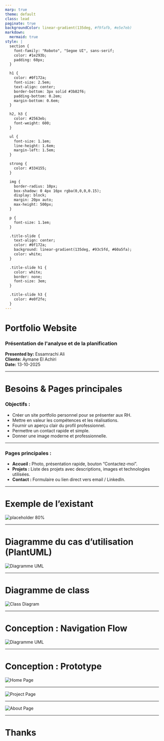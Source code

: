 ```yaml
---
marp: true
theme: default
class: lead
paginate: true
backgroundColor: linear-gradient(135deg, #f9fafb, #e5e7eb)
markdown:
  mermaid: true
style: |
  section {
    font-family: "Roboto", "Segoe UI", sans-serif;
    color: #1e293b;
    padding: 60px;
  }

  h1 {
    color: #0f172a;
    font-size: 2.5em;
    text-align: center;
    border-bottom: 3px solid #3b82f6;
    padding-bottom: 0.2em;
    margin-bottom: 0.6em;
  }

  h2, h3 {
    color: #2563eb;
    font-weight: 600;
  }

  ul {
    font-size: 1.1em;
    line-height: 1.6em;
    margin-left: 1.5em;
  }

  strong {
    color: #334155;
  }

  img {
    border-radius: 10px;
    box-shadow: 0 4px 16px rgba(0,0,0,0.15);
    display: block;
    margin: 20px auto;
    max-height: 500px;
  }

  p {
    font-size: 1.1em;
  }

  .title-slide {
    text-align: center;
    color: #0f172a;
    background: linear-gradient(135deg, #93c5fd, #60a5fa);
    color: white;
  }

  .title-slide h1 {
    color: white;
    border: none;
    font-size: 3em;
  }

  .title-slide h3 {
    color: #e0f2fe;
  }
---
```


<!-- Title Slide -->
<!-- Add "class: title-slide" for custom style -->
<!-- Use class annotation in Marp -->

<!-- _class: title-slide -->

# **Portfolio Website**
### Présentation de l'analyse et de la planification

**Presented by:** Essamrachi Ali  
**Cliente:** Aymane El Achiri  
**Date:** 13-10-2025

---

# **Besoins & Pages principales**

### Objectifs :
- Créer un site portfolio personnel pour se présenter aux RH.  
- Mettre en valeur les compétences et les réalisations.  
- Fournir un aperçu clair du profil professionnel.  
- Permettre un contact rapide et simple.  
- Donner une image moderne et professionnelle.  

---

### **Pages principales :**
- **Accueil :** Photo, présentation rapide, bouton “Contactez-moi”.  
- **Projets :** Liste des projets avec descriptions, images et technologies utilisées.  
- **Contact :** Formulaire ou lien direct vers email / LinkedIn.  

---

# **Exemple de l’existant**

![placeholder 80%](/docs/images/Screenshot.png)

---

# **Diagramme du cas d’utilisation (PlantUML)**

![Diagramme UML](images/diagrams/usecase.png)

---

# **Diagramme de class**

![Class Diagram](images/diagrams/developer_portfolio.png)

---

# **Conception : Navigation Flow**

![Diagramme UML](images/diagrams/Screenshot.png)

---

# **Conception : Prototype**
![Home Page](images/home.png)

---

![Project Page](images/projects.png)

---

![About Page](images/about.png)

--- 

# **Thanks**